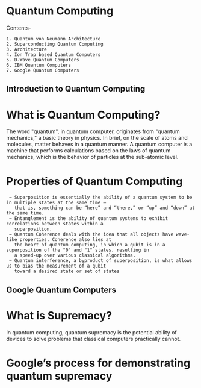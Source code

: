 # Quantum Computing

Contents-

    1. Quantum von Neumann Architecture 
    2. Superconducting Quantum Computing
    3. Architecture 
    4. Ion Trap based Quantum Computers 
    5. D-Wave Quantum Computers 
    6. IBM Quantum Computers 
    7. Google Quantum Computers
## Introduction to Quantum Computing

# What is Quantum Computing?
The word "quantum", in quantum computer, originates from "quantum mechanics," a basic theory in physics.
In brief, on the scale of atoms and molecules, matter behaves in a quantum manner. A quantum computer is a
machine that performs calculations based on the laws of quantum mechanics, which is the behavior of
particles at the sub-atomic level.

# Properties of Quantum Computing
     → Superposition is essentially the ability of a quantum system to be in multiple states at the same time —
       that is, something can be “here” and “there,” or “up” and “down” at the same time.
     → Entanglement is the ability of quantum systems to exhibit correlations between states within a
       superposition.
     → Quantum Coherence deals with the idea that all objects have wave-like properties. Coherence also lies at
       the heart of quantum computing, in which a qubit is in a superposition of the "0" and "1" states, resulting in
       a speed-up over various classical algorithms.
     → Quantum interference, a byproduct of superposition, is what allows us to bias the measurement of a qubit
       toward a desired state or set of states
       
## Google Quantum Computers

# What is Supremacy?  
In quantum computing, quantum supremacy is the potential ability of devices to solve problems that classical computers practically cannot.

# Google’s process for demonstrating quantum supremacy
